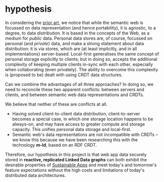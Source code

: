 # hypothesis

In considering the [prior art](prior-art.md), we notice that while the semantic web is focussed on data representation (and hence portability), it is agnostic, to a degree, to data _distribution_. It is based in the concepts of the Web, as a medium for _public_ data. Personal data stores are, of course, focussed on personal (and _private_) data, and make a strong statement about data distribution: it is via stores, which are (at least implicitly, and in all implementations) server-based. Local-first generalises the same concept of personal storage explicitly to clients; but in doing so, accepts the additional complexity of keeping multiple clients in-sync with each other, especially when collaborating (even privately). The ability to overcome this complexity is (proposed to be) dealt with using CRDT data structures.

Can we combine the advantages of all three approaches? In doing so, we need to reconcile these two apparent conflicts: between servers and clients, and between semantic web data representations and CRDTs.

We believe that neither of these are conflicts at all.

- Having solved client-to-client data distribution, client-to-server becomes a special case, in which one storage location happens to be always-on, and may have access to greater compute and storage capacity. This unifies personal data storage and local-first.
- Semantic web's data representations are not incompatible with CRDTs – we know this because we have been researching this with the technology **m-ld**, based on an RDF CRDT.

Therefore, our hypothesis in this project is that web app data securely stored in **reactive, replicated Linked Data graphs** can both exhibit the desirable properties of [Sustainable Apps](../sustainability.md) and meet today's and tomorrow's feature expectations without the high costs and limitations of today's distributed data architectures.

